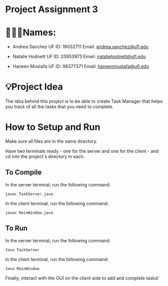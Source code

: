 # Project Assignment 3
# **🧍🏻‍♀️Names:**
- Andrea Sanchez
UF ID: 19032711
Email: andrea.sanchez@ufl.edu

- Natalie Hodnett
UF ID: 33953973
Email: nataliehodnett@ufl.edu

- Haneen Mustafa
UF ID: 98377371
Email: haneenmustafa@ufl.edu

# **💡Project Idea**
The idea behind this project is to be able to create Task Manager that helps you track of all the tasks that you need to complete. 
# **How to Setup and Run**
Make sure all files are in the same directory.  

Have two terminals ready - one for the server and one for the client - and cd into the project's directory in each.  

## **To Compile**
In the server terminal, run the following command:  
```
javac TaskServer.java
```
In the client terminal, run the following command:  
```
javac MainWindow.java
```

## **To Run**
In the server terminal, run the following command:  
```
Java TaskServer
```

In the client terminal, run the following command:  
```
Java MainWindow
```

Finally, interact with the GUI on the client side to add and complete tasks!  
